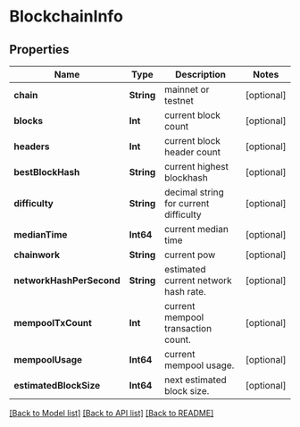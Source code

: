# BlockchainInfo

## Properties
Name | Type | Description | Notes
------------ | ------------- | ------------- | -------------
**chain** | **String** | mainnet or testnet | [optional] 
**blocks** | **Int** | current block count | [optional] 
**headers** | **Int** | current block header count | [optional] 
**bestBlockHash** | **String** | current highest blockhash | [optional] 
**difficulty** | **String** | decimal string for current difficulty | [optional] 
**medianTime** | **Int64** | current median time | [optional] 
**chainwork** | **String** | current pow | [optional] 
**networkHashPerSecond** | **String** | estimated current network hash rate. | [optional] 
**mempoolTxCount** | **Int** | current mempool transaction count. | [optional] 
**mempoolUsage** | **Int64** | current mempool usage. | [optional] 
**estimatedBlockSize** | **Int64** | next estimated block size. | [optional] 

[[Back to Model list]](../README.md#documentation-for-models) [[Back to API list]](../README.md#documentation-for-api-endpoints) [[Back to README]](../README.md)


